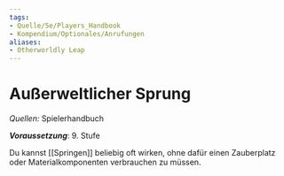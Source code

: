 ```yaml
---
tags:
- Quelle/5e/Players_Handbook
- Kompendium/Optionales/Anrufungen
aliases:
- Otherworldly Leap
---
```

# Außerweltlicher Sprung
_Quellen:_ Spielerhandbuch

**_Voraussetzung_**: 9. Stufe

Du kannst [[Springen]] beliebig oft wirken, ohne dafür einen Zauberplatz oder Materialkomponenten verbrauchen zu müssen.
